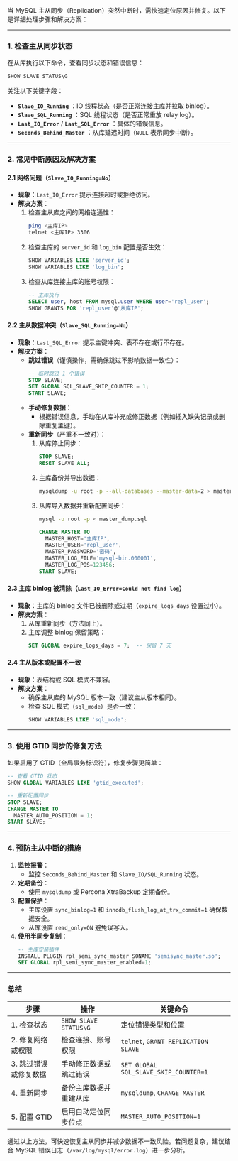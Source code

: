 当 MySQL 主从同步（Replication）突然中断时，需快速定位原因并修复。以下是详细处理步骤和解决方案：

---

### **1. 检查主从同步状态**
在从库执行以下命令，查看同步状态和错误信息：
```sql
SHOW SLAVE STATUS\G
```
关注以下关键字段：

- **`Slave_IO_Running`** ：IO 线程状态（是否正常连接主库并拉取 binlog）。
- **`Slave_SQL_Running`** ：SQL 线程状态（是否正常重放 relay log）。
- **`Last_IO_Error`** / **`Last_SQL_Error`** ：具体的错误信息。
- **`Seconds_Behind_Master`** ：从库延迟时间（`NULL` 表示同步中断）。

---

### **2. 常见中断原因及解决方案**

#### **2.1 网络问题（`Slave_IO_Running=No`）**
- **现象**：`Last_IO_Error` 提示连接超时或拒绝访问。
- **解决方案**：
  1. 检查主从库之间的网络连通性：
     ```bash
     ping <主库IP>
     telnet <主库IP> 3306
     ```
  2. 检查主库的 `server_id` 和 `log_bin` 配置是否生效：
     ```sql
     SHOW VARIABLES LIKE 'server_id';
     SHOW VARIABLES LIKE 'log_bin';
     ```
  3. 检查从库连接主库的账号权限：
     ```sql
     -- 主库执行
     SELECT user, host FROM mysql.user WHERE user='repl_user';
     SHOW GRANTS FOR 'repl_user'@'从库IP';
     ```

#### **2.2 主从数据冲突（`Slave_SQL_Running=No`）**
- **现象**：`Last_SQL_Error` 提示主键冲突、表不存在或行不存在。
- **解决方案**：
  - **跳过错误**（谨慎操作，需确保跳过不影响数据一致性）：
    ```sql
    -- 临时跳过 1 个错误
    STOP SLAVE;
    SET GLOBAL SQL_SLAVE_SKIP_COUNTER = 1;
    START SLAVE;
    ```
  - **手动修复数据**：
    - 根据错误信息，手动在从库补充或修正数据（例如插入缺失记录或删除重复主键）。
  - **重新同步**（严重不一致时）：
    1. 从库停止同步：
       ```sql
       STOP SLAVE;
       RESET SLAVE ALL;
       ```
    2. 主库备份并导出数据：
       ```bash
       mysqldump -u root -p --all-databases --master-data=2 > master_dump.sql
       ```
    3. 从库导入数据并重新配置同步：
       ```bash
       mysql -u root -p < master_dump.sql
       ```
       ```sql
       CHANGE MASTER TO
         MASTER_HOST='主库IP',
         MASTER_USER='repl_user',
         MASTER_PASSWORD='密码',
         MASTER_LOG_FILE='mysql-bin.000001',
         MASTER_LOG_POS=123456;
       START SLAVE;
       ```

#### **2.3 主库 binlog 被清除（`Last_IO_Error=Could not find log`）**
- **现象**：主库的 binlog 文件已被删除或过期（`expire_logs_days` 设置过小）。
- **解决方案**：
  1. 从库重新同步（方法同上）。
  2. 主库调整 binlog 保留策略：
     ```sql
     SET GLOBAL expire_logs_days = 7;  -- 保留 7 天
     ```

#### **2.4 主从版本或配置不一致**
- **现象**：表结构或 SQL 模式不兼容。
- **解决方案**：
  - 确保主从库的 MySQL 版本一致（建议主从版本相同）。
  - 检查 SQL 模式（`sql_mode`）是否一致：
    ```sql
    SHOW VARIABLES LIKE 'sql_mode';
    ```

---

### **3. 使用 GTID 同步的修复方法**
如果启用了 GTID（全局事务标识符），修复步骤更简单：
```sql
-- 查看 GTID 状态
SHOW GLOBAL VARIABLES LIKE 'gtid_executed';

-- 重新配置同步
STOP SLAVE;
CHANGE MASTER TO
  MASTER_AUTO_POSITION = 1;
START SLAVE;
```

---

### **4. 预防主从中断的措施**
1. **监控报警**：
   - 监控 `Seconds_Behind_Master` 和 `Slave_IO/SQL_Running` 状态。
2. **定期备份**：
   - 使用 `mysqldump` 或 Percona XtraBackup 定期备份。
3. **配置保护**：
   - 主库设置 `sync_binlog=1` 和 `innodb_flush_log_at_trx_commit=1` 确保数据安全。
   - 从库设置 `read_only=ON` 避免误写入。
4. **使用半同步复制**：
   ```sql
   -- 主库安装插件
   INSTALL PLUGIN rpl_semi_sync_master SONAME 'semisync_master.so';
   SET GLOBAL rpl_semi_sync_master_enabled=1;
   ```

---

### **总结**
| **步骤**               | **操作**                                      | **关键命令**                               |
|-------------------------|---------------------------------------------|------------------------------------------|
| 1. 检查状态             | `SHOW SLAVE STATUS\G`                      | 定位错误类型和位置                         |
| 2. 修复网络或权限       | 检查连接、账号权限                           | `telnet`, `GRANT REPLICATION SLAVE`      |
| 3. 跳过错误或修复数据   | 手动修正数据或跳过错误                       | `SET GLOBAL SQL_SLAVE_SKIP_COUNTER=1`    |
| 4. 重新同步             | 备份主库数据并重建从库                       | `mysqldump`, `CHANGE MASTER`            |
| 5. 配置 GTID            | 启用自动定位同步位点                         | `MASTER_AUTO_POSITION=1`                |

通过以上方法，可快速恢复主从同步并减少数据不一致风险。若问题复杂，建议结合 MySQL 错误日志（`/var/log/mysql/error.log`）进一步分析。
